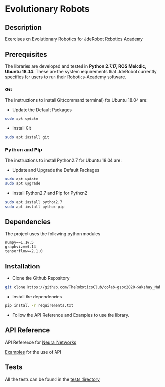 # Evolutionary Robots

## Description
Exercises on Evolutionary Robotics for JdeRobot Robotics Academy

## Prerequisites
The libraries are developed and tested in **Python 2.7.17, ROS Melodic, Ubuntu 18.04**. These are the system requirements that JdeRobot currently specifies for users to run their Robotics-Academy software.

### Git
The instructions to install Git(command terminal) for Ubuntu 18.04 are:

- Update the Default Packages

```bash
sudo apt update
```

- Install Git

```bash
sudo apt install git
```

### Python and Pip
The instructions to install Python2.7 for Ubuntu 18.04 are:

- Update and Upgrade the Default Packages

```bash
sudo apt update
sudo apt upgrade
```

- Install Python2.7 and Pip for Python2

```bash
sudo apt install python2.7
sudo apt install python-pip
```

## Dependencies
The project uses the following python modules

```
numpy==1.16.5
graphviz==0.14
tensorflow==2.1.0
```

## Installation
- Clone the Github Repository

```bash
git clone https://github.com/TheRoboticsClub/colab-gsoc2020-Sakshay_Mahna
```

- Install the dependencies

```bash
pip install -r requirements.txt
```

- Follow the API Reference and Examples to use the library.

## API Reference

API Reference for [Neural Networks](./neural_networks/README.md)

[Examples](./examples) for the use of API


## Tests

All the tests can be found in the [tests directory](./tests)


